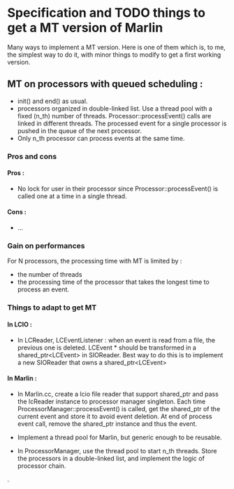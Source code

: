 # Specification and TODO things to get a MT version of Marlin

Many ways to implement a MT version. Here is one of them which is, to me, the simplest way to do it, with minor things to modify to get a first working version.

## MT on processors with queued scheduling :

- init() and end() as usual.
- processors organized in double-linked list. Use a thread pool with a fixed (n_th) number of threads. Processor::processEvent() calls are linked in different threads. The processed event for a single processor is pushed in the queue of the next processor.
- Only n_th processor can process events at the same time.

### Pros and cons
#### Pros :
- No lock for user in their processor since Processor::processEvent() is called one at a time in a single thread.

#### Cons :
- ...

### Gain on performances

For N processors, the processing time with MT is limited by :
- the number of threads
- the processing time of the processor that takes the longest time to process an event.

### Things to adapt to get MT

#### In LCIO :

- In LCReader, LCEventListener : when an event is read from a file, the previous one is deleted.
LCEvent * should be transformed in a shared_ptr&lt;LCEvent> in SIOReader. Best way to do this is to implement a new SIOReader that owns a shared_ptr&lt;LCEvent>

#### In Marlin :

- In Marlin.cc, create a lcio file reader that support shared_ptr and pass the lcReader instance to processor manager singleton. Each time ProcessorManager::processEvent() is called, get the shared_ptr of the current event and store it to avoid event deletion. At end of process event call, remove the shared_ptr instance and thus the event.

- Implement a thread pool for Marlin, but generic enough to be reusable.

- In ProcessorManager, use the thread pool to start n_th threads. Store the processors in a double-linked list, and implement the logic of processor chain.














.

